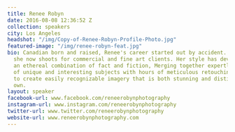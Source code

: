 ```yaml
---
title: Renee Robyn
date: 2016-08-08 12:36:52 Z
collection: speakers
city: Los Angeles
headshot: "/img/Copy-of-Renee-Robyn-Profile-Photo.jpg"
featured-image: "/img/renee-robyn-feat.jpg"
bio: Canadian born and raised, Renee's career started out by accident. 7 years later
  she now shoots for commercial and fine art clients. Her style has developed into
  an ethereal combination of fact and fiction, Merging together expertly shot photographs
  of unique and interesting subjects with hours of meticulous retouching in Photoshop
  to create easily recognizable imagery that is both stunning and distinctively her
  own.
layout: speaker
facebook-url: www.facebook.com/reneerobynphotography
instagram-url: www.instagram.com/reneerobynphotography
twitter-url: www.twitter.com/reneerobynphotography
website-url: www.reneerobynphotography.com
---
```


